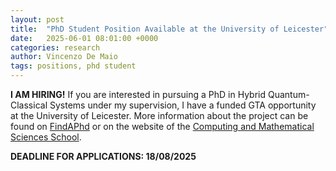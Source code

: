 ```yaml
---
layout: post
title:  "PhD Student Position Available at the University of Leicester"
date:   2025-06-01 08:01:00 +0000
categories: research
author: Vincenzo De Maio
tags: positions, phd student
---
```

**I AM HIRING!** If you are interested in pursuing a PhD in Hybrid Quantum-Classical Systems under my supervision, I have a funded GTA opportunity at the University of Leicester. More information about the project can be found on [FindAPhd](https://www.findaphd.com/phds/project/gta-funded-carnation-scalable-hybrid-quantum-classical-distributed-computing/?p186012) or on the website of the [Computing and Mathematical Sciences School](https://le.ac.uk/study/research-degrees/funded-opportunities/computer-science-gta-2025).

**DEADLINE FOR APPLICATIONS: 18/08/2025**


